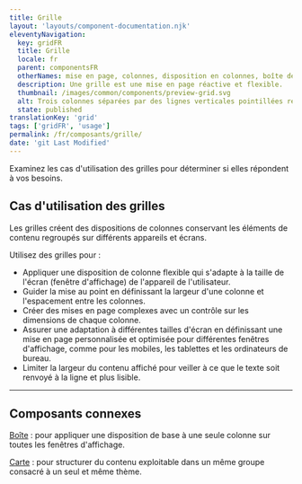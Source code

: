 ```yaml
---
title: Grille
layout: 'layouts/component-documentation.njk'
eleventyNavigation:
  key: gridFR
  title: Grille
  locale: fr
  parent: componentsFR
  otherNames: mise en page, colonnes, disposition en colonnes, boîte de style grille.
  description: Une grille est une mise en page réactive et flexible.
  thumbnail: /images/common/components/preview-grid.svg
  alt: Trois colonnes séparées par des lignes verticales pointillées renferment d’épaisses lignes grises représentant du texte.
  state: published
translationKey: 'grid'
tags: ['gridFR', 'usage']
permalink: /fr/composants/grille/
date: 'git Last Modified'
---
```


Examinez les cas d'utilisation des grilles pour déterminer si elles répondent à vos besoins.

## Cas d'utilisation des grilles

Les grilles créent des dispositions de colonnes conservant les éléments de contenu regroupés sur différents appareils et écrans.

Utilisez des grilles pour :

- Appliquer une disposition de colonne flexible qui s'adapte à la taille de l'écran (fenêtre d'affichage) de l'appareil de l'utilisateur.
- Guider la mise au point en définissant la largeur d'une colonne et l'espacement entre les colonnes.
- Créer des mises en page complexes avec un contrôle sur les dimensions de chaque colonne.
- Assurer une adaptation à différentes tailles d'écran en définissant une mise en page personnalisée et optimisée pour différentes fenêtres d'affichage, comme pour les mobiles, les tablettes et les ordinateurs de bureau.
- Limiter la largeur du contenu affiché pour veiller à ce que le texte soit renvoyé à la ligne et plus lisible.

<hr/>

## Composants connexes

<a href="{{ links.container }}">Boîte</a> : pour appliquer une disposition de base à une seule colonne sur toutes les fenêtres d'affichage.

<a href="{{ links.card }}">Carte</a> : pour structurer du contenu exploitable dans un même groupe consacré à un seul et même thème.
